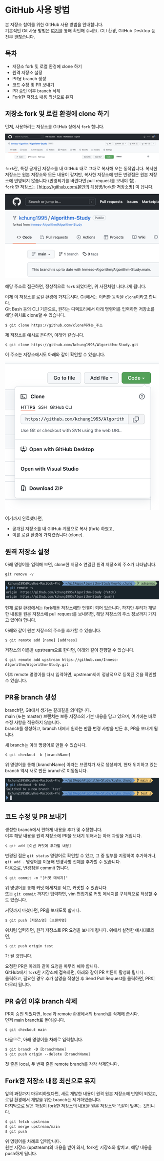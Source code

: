 # GitHub 사용 방법

본 저장소 참여를 위한 GitHub 사용 방법을 안내합니다.  
기본적인 Git 사용 방법은 [여기]()를 통해 확인해 주세요. CLI 환경, GitHub Desktop 등 전부 괜찮습니다.

## 목차

- 저장소 fork 및 로컬 환경에 clone 하기
- 원격 저장소 설정
- PR용 branch 생성
- 코드 수정 및 PR 보내기
- PR 승인 이후 branch 삭제
- Fork한 저장소 내용 최신으로 유지

## 저장소 fork 및 로컬 환경에 clone 하기

먼저, 사용하려는 저장소를 GitHub 상에서 `fork` 합니다.

![fork](./images/github_fork.png)

`fork`란, 특정 공개된 저장소를 내 GitHub 내로 그대로 복사해 오는 동작입니다. 복사한 저장소는 원본 저장소와 모든 내용이 같지만, 복사한 저장소에 만든 변경점은 원본 저장소에 반영되지 않습니다 (반영되기를 바란다면 pull request를 보내야 함).  
`fork` 한 저장소는 [https://github.com/본인의 계정명/fork한 저장소명] 이 됩니다.

![forked](./images/github_forked.png)

해당 주소로 접근하면, 정상적으로 `fork` 되었다면, 위 사진처럼 나타나게 됩니다.

이제 이 저장소를 로컬 환경에 가져옵시다. Git에서는 이러한 동작을 `clone`이라고 합니다.  
Git Bash 등의 CLI 기준으로, 원하는 디렉토리에서 아래 명령어를 입력하면 저장소를 해당 위치로 clone할 수 있습니다.

```
$ git clone https://github.com/clone하려는_주소
```

제 저장소를 예시로 든다면, 아래와 같습니다.

```
$ git clone https://github.com/kchung1995/Algorithm-Study.git
```

이 주소는 저장소에서도 아래와 같이 확인할 수 있습니다.

![clone](./images/github_clone.png)

여기까지 완료했다면,

- 공개된 저장소를 내 GitHub 계정으로 복사 (fork) 하였고,
- 이를 로컬 환경에 가져왔습니다 (clone).

## 원격 저장소 설정

아래 명령어를 입력해 보면, clone한 저장소 연결된 원격 저장소의 주소가 나타납니다.

```
git remove -v
```

![remote](./images/github_remote.png)

현재 로컬 환경에서는 fork해둔 저장소에만 연결이 되어 있습니다. 하지만 우리가 개발한 내용을 원본 저장소에 pull request를 보내려면, 해당 저장소의 주소 정보까지 가지고 있어야 합니다.

아래와 같이 원본 저장소의 주소를 추가할 수 있습니다.

```
$ git remote add [name] [address]
```

저장소의 이름을 upstream으로 한다면, 아래와 같이 진행할 수 있습니다.

```
$ git remote add upstream https://github.com/Inmeso-Algorithm/Algorithm-Study.git
```

이후 remote 명령어를 다시 입력하면, upstream까지 정상적으로 등록된 것을 확인할 수 있습니다.

## PR용 branch 생성

branch란, Git에서 생기는 갈래길을 의미합니다.  
main (또는 master) 브랜치는 보통 저장소의 기본 내용을 담고 있으며, 여기에는 바로 수정 사항을 적용하지 않습니다.  
branch를 생성하고, branch 내에서 원하는 만큼 변경 사항을 만든 후, PR을 보내게 됩니다.

새 branch는 아래 명령어로 만들 수 있습니다.

```
$ git checkout -b [branchName]
```

위 명령어를 통해 [branchName] 이라는 브랜치가 새로 생성되며, 현재 위치하고 있는 branch 역시 새로 만든 branch로 이동됩니다.

![checkout](./images/github_checkout.png)

## 코드 수정 및 PR 보내기

생성한 branch에서 편하게 내용을 추가 및 수정합니다.  
이후 해당 내용을 원격 저장소에 PR을 보내기 위해서는 아래 과정을 거칩니다.

```
$ git add [이번 커밋에 추가할 내용]
```

변경된 점은 `git status` 명령어로 확인할 수 있고, 그 중 일부를 지정하여 추가하거나, `git add .` 명령어를 이용해 변경사항 전체를 추가할 수 있습니다.  
다음으로, 변경점을 commit 합니다.

```
$ git commit -m "[커밋 메세지]"
```

위 명령어를 통해 커밋 메세지를 적고, 커밋할 수 있습니다.  
또는 `git commit` 까지만 입력하면, vim 편집기로 커밋 메세지를 구체적으로 작성할 수도 있습니다.

커밋까지 마쳤다면, PR을 보내도록 합시다.

```
$ git push [저장소명] [브랜치명]
```

위처럼 입력하면, 원격 저장소로 PR 요쳥을 보내게 됩니다. 위에서 설정한 예시대로라면,

```
$ git push origin test
```

가 될 것입니다.

요청한 PR은 아래와 같이 요청을 마무리 해야 합니다.  
GitHub에서 `fork`한 저장소에 접속하면, 아래와 같이 PR 버튼이 활성화 됩니다.  
클릭하고, 필요한 경우 추가 설명을 작성한 후 Send Pull Request를 클릭하면, PR이 마무리 됩니다.

## PR 승인 이후 branch 삭제

PR이 승인 되었다면, local과 remote 환경에서의 branch를 삭제해 줍시다.  
먼저 main branch로 돌아옵니다.

```
$ git checkout main
```

다음으로, 아래 명령어를 차례로 입력합니다.

```
$ git branch -D [branchName]
$ git push origin --delete [branchName]
```

첫 줄은 local, 두 번째 줄은 remote branch를 각각 삭제합니다.

## Fork한 저장소 내용 최신으로 유지

앞의 과정까지 마무리하였다면, 새로 개발한 내용이 원격 원본 저장소에 반영이 되었고, 로컬 환경에서 개발을 위한 branch는 제거하였습니다.  
마지막으로 남은 과정이 fork한 저장소의 내용을 원본 저장소와 똑같이 맞추는 것입니다.

```
$ git fetch upstream
$ git merge upstream/main
$ git push
```

위 명령어를 차례로 입력합니다.  
원본 저장소 (upstream)의 내용을 받아 와서, fork한 저장소와 합치고, 해당 내용을 push하게 됩니다.
